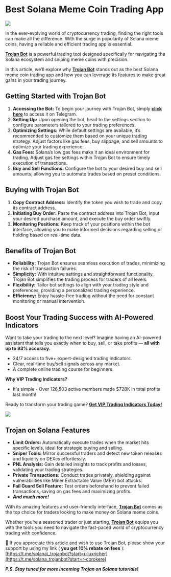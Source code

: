 # Best Solana Meme Coin Trading App

![](https://miro.medium.com/v2/1*nKFVLvleXnm-9Tb1e4yjHw.png)

In the ever-evolving world of cryptocurrency trading, finding the right tools can make all the difference. With the surge in popularity of Solana meme coins, having a reliable and efficient trading app is essential.

[**Trojan Bot**](https://t.me/solana_trojanbot?start=r-corokere)
is a powerful trading tool designed specifically for navigating the Solana ecosystem and sniping meme coins with precision.

In this article, we’ll explore why
[**Trojan Bot**](https://t.me/solana_trojanbot?start=r-corokere)
stands out as the best Solana meme coin trading app and how you can leverage its features to make great gains in your trading journey.

## Getting Started with Trojan Bot

1. **Accessing the Bot:**
   To begin your journey with Trojan Bot, simply
   [**click here**](https://t.me/solana_trojanbot?start=r-corokere)
   to access it on Telegram.
2. **Setting Up:**
   Upon opening the bot, head to the settings section to configure parameters tailored to your trading preferences.
3. **Optimizing Settings:**
   While default settings are available, it’s recommended to customize them based on your unique trading strategy. Adjust factors like gas fees, buy slippage, and sell amounts to optimize your trading experience.
4. **Gas Fees:**
   Solana’s low gas fees make it an ideal environment for trading. Adjust gas fee settings within Trojan Bot to ensure timely execution of transactions.
5. **Buy and Sell Functions:**
   Configure the bot to your desired buy and sell amounts, allowing you to automate trades based on preset conditions.

## Buying with Trojan Bot

1. **Copy Contract Address:**
   Identify the token you wish to trade and copy its contract address.
2. **Initiating Buy Order:**
   Paste the contract address into Trojan Bot, input your desired purchase amount, and execute the buy order swiftly.
3. **Monitoring Positions:**
   Keep track of your positions within the bot interface, allowing you to make informed decisions regarding selling or holding based on real-time data.

## Benefits of Trojan Bot

* **Reliability:**
  Trojan Bot ensures seamless execution of trades, minimizing the risk of transaction failures.
* **Simplicity:**
  With intuitive settings and straightforward functionality, Trojan Bot simplifies the trading process for traders of all levels.
* **Flexibility:**
  Tailor bot settings to align with your trading style and preferences, providing a personalized trading experience.
* **Efficiency:**
  Enjoy hassle-free trading without the need for constant monitoring or manual intervention.

## Boost Your Trading Success with AI-Powered Indicators

Want to take your trading to the next level? Imagine having an AI-powered assistant that tells you exactly when to buy, sell, or take profits —
**all with up to 93% accuracy.**

* 24/7 access to five+ expert-designed trading indicators.
* Clear, real-time buy/sell signals across any market.
* A complete online trading course for beginners.

**Why VIP Trading Indicators?**

* It's simple - Over 126,503 active members made $728K in total profits last month!

Ready to transform your trading game?
[**Get VIP Trading Indicators Today!**](https://vipindicators.xyz)

![](https://vipindicators.xyz/1.png)

## Trojan on Solana Features

* **Limit Orders:**
  Automatically execute trades when the market hits specific levels, ideal for strategic buying and selling.
* **Sniper Tools:**
  Mirror successful traders and detect new token releases and liquidity on DEXes effortlessly.
* **PNL Analysis:**
  Gain detailed insights to track profits and losses, validating your trading strategies.
* **Private Transactions:**
  Conduct trades privately, shielding against vulnerabilities like Miner Extractable Value (MEV) bot attacks.
* **Fail Guard Sell Feature:**
  Test orders beforehand to prevent failed transactions, saving on gas fees and maximizing profits.
* ***And much more!***

With its amazing features and user-friendly interface,
[**Trojan Bot**](https://t.me/solana_trojanbot?start=r-corokere)
comes as the top choice for traders looking to make money on Solana meme coins.

Whether you’re a seasoned trader or just starting,
[**Trojan Bot**](https://t.me/solana_trojanbot?start=r-corokere)
equips you with the tools you need to navigate the fast-paced world of cryptocurrency trading with confidence.

🙏 If you appreciate this article and wish to use Trojan Bot, please show your support by using my link (
**you get 10% rebate on fees**
):
[https://t.me/solana\_trojanbot?start=r-luxricher](https://t.me/solana_trojanbot?start=r-corokere)

***P.S. Stay tuned for more incoming Trojan on Solana tutorials!***